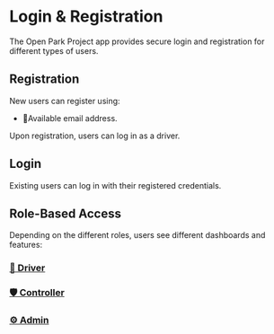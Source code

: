 # Login & Registration

The Open Park Project app provides secure login and registration for different types of users.

## Registration

New users can register using:

- 📧Available email address.

Upon registration, users can log in as a driver.

## Login

Existing users can log in with their registered credentials.

## Role-Based Access

Depending on the different roles, users see different dashboards and features:

### [👤 Driver](driver.md)

### [🛡️ Controller](controller.md)

### [⚙️ Admin](admin.md)
